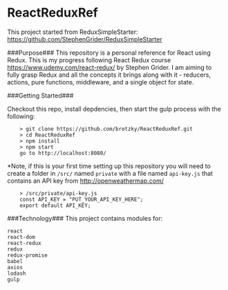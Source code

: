 # ReactReduxRef
This project started from ReduxSimpleStarter: https://github.com/StephenGrider/ReduxSimpleStarter

###Purpose###
This repository is a personal reference for React using Redux. This is my progress following React Redux course https://www.udemy.com/react-redux/ by Stephen Grider. I am aiming to fully grasp Redux and all the concepts it brings along with it - reducers, actions, pure functions, middleware, and a single object for state.

###Getting Started###

Checkout this repo, install depdencies, then start the gulp process with the following:

```
	> git clone https://github.com/brotzky/ReactReduxRef.git
	> cd ReactReduxRef
	> npm install
	> npm start
	go to http://localhost:8080/ 
```

*Note, if this is your first time setting up this repository you will need to create a folder in `/src/` named `private` with a file named `api-key.js` that contains an API key from http://openweathermap.com/

```
	> /src/private/api-key.js
	const API_KEY = "PUT_YOUR_API_KEY_HERE";
	export default API_KEY;
```

###Technology###
This project contains modules for: 
```
react
react-dom
react-redux
redux
redux-promise
babel
axios
lodash
gulp
```

